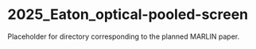 # 2025_Eaton_optical-pooled-screen
Placeholder for directory corresponding to the planned MARLIN paper.
